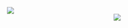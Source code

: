 <!-- <img src="./my-github-header.png" alt="Header" style="width: 100%;">


 **mihirdevs/mihirdevs** is a ✨ _special_ ✨ repository because its `README.md` (this file) appears on your GitHub profile.

Here are some ideas to get you started:

- 🔭 I’m currently working on ...
- 🌱 I’m currently learning ...
- 👯 I’m looking to collaborate on ...
- 🤔 I’m looking for help with ...
- 💬 Ask me about ...
- 📫 How to reach me: ...
- 😄 Pronouns: ...
- ⚡ Fun fact: ...
![](https://komarev.com/ghpvc/?username=mihirdevs)
-->
<div align="center">
  <img src="http://github-profile-summary-cards.vercel.app/api/cards/stats?username=mihirdevs&theme=default" />
</div>

<div align="right">
  <a href="https://visitorbadge.io/status?path=mihirdevs"><img src="https://api.visitorbadge.io/api/visitors?path=mihirdevs&label=Profile%20Visitors&labelTextColor=white&countTextColor=black&labelColor=%23ba68c8&countColor=%23dce775&style=flat-square&labelStyle=upper" /></a>
</div>
